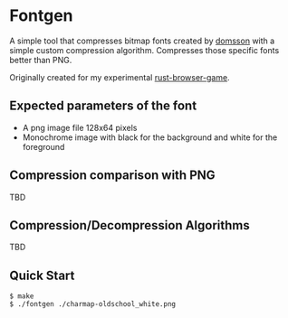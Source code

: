 # Fontgen

A simple tool that compresses bitmap fonts created by
[domsson](https://opengameart.org/users/domsson) with a simple custom
compression algorithm. Compresses those specific fonts better than PNG.

Originally created for my experimental [rust-browser-game](https://github.com/tsoding/rust-browser-game).

## Expected parameters of the font

- A png image file 128x64 pixels
- Monochrome image with black for the background and white for the foreground

## Compression comparison with PNG

<!-- TODO: Document Compression comparison with PNG -->
TBD

## Compression/Decompression Algorithms

<!-- TODO: Document Compression/Decompression Algorithms -->
TBD

## Quick Start

```console
$ make
$ ./fontgen ./charmap-oldschool_white.png
```
